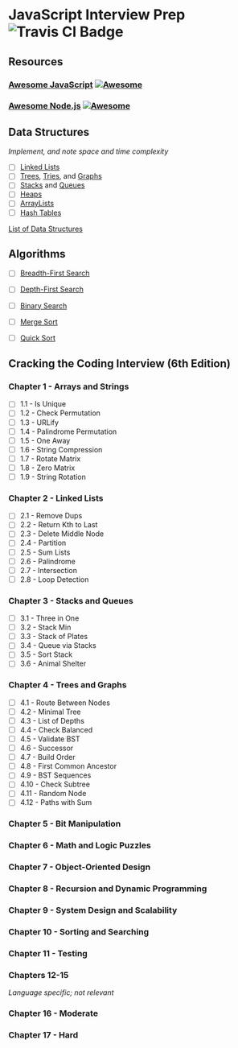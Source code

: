 # JavaScript Interview Prep ![Travis CI Badge](https://travis-ci.org/shanemileham/js-interview-prep.svg?branch=master)

## Resources
### [Awesome JavaScript](https://github.com/sorrycc/awesome-javascript) [![Awesome](https://cdn.rawgit.com/sindresorhus/awesome/d7305f38d29fed78fa85652e3a63e154dd8e8829/media/badge.svg)](https://github.com/sindresorhus/awesome)
### [Awesome Node.js](https://github.com/sindresorhus/awesome-nodejs) [![Awesome](https://cdn.rawgit.com/sindresorhus/awesome/d7305f38d29fed78fa85652e3a63e154dd8e8829/media/badge.svg)](https://github.com/sindresorhus/awesome)

## Data Structures
_Implement, and note space and time complexity_
- [ ] [Linked Lists](https://en.wikipedia.org/wiki/Linked_list)
- [ ] [Trees](https://en.wikipedia.org/wiki/Tree_(data_structure)), [Tries](https://en.wikipedia.org/wiki/Trie), and [Graphs](https://en.wikipedia.org/wiki/Graph_(abstract_data_type))
- [ ] [Stacks](https://en.wikipedia.org/wiki/Stack_(abstract_data_type)) and [Queues](https://en.wikipedia.org/wiki/Queue_(abstract_data_type))
- [ ] [Heaps](https://en.wikipedia.org/wiki/Heap_(data_structure))
- [ ] [ArrayLists](https://en.wikipedia.org/wiki/Dynamic_array)
- [ ] [Hash Tables](https://en.wikipedia.org/wiki/Hash_table)

[List of Data Structures](https://en.wikipedia.org/wiki/List_of_data_structures)



## Algorithms
- [ ] [Breadth-First Search](https://en.wikipedia.org/wiki/Breadth-first_search)
- [ ] [Depth-First Search](https://en.wikipedia.org/wiki/Depth-first_search)
- [ ] [Binary Search](https://en.wikipedia.org/wiki/Binary_search_algorithm)
- [ ] [Merge Sort](https://en.wikipedia.org/wiki/Merge_sort)
- [ ] [Quick Sort](https://en.wikipedia.org/wiki/Quicksort)



## Cracking the Coding Interview (6th Edition)

### Chapter 1 - Arrays and Strings
- [ ] 1.1 - Is Unique
- [ ] 1.2 - Check Permutation
- [ ] 1.3 - URLify
- [ ] 1.4 - Palindrome Permutation
- [ ] 1.5 - One Away
- [ ] 1.6 - String Compression
- [ ] 1.7 - Rotate Matrix
- [ ] 1.8 - Zero Matrix
- [ ] 1.9 - String Rotation

### Chapter 2 - Linked Lists
- [ ] 2.1 - Remove Dups
- [ ] 2.2 - Return Kth to Last
- [ ] 2.3 - Delete Middle Node
- [ ] 2.4 - Partition
- [ ] 2.5 - Sum Lists
- [ ] 2.6 - Palindrome
- [ ] 2.7 - Intersection
- [ ] 2.8 - Loop Detection

### Chapter 3 - Stacks and Queues
- [ ] 3.1 - Three in One
- [ ] 3.2 - Stack Min
- [ ] 3.3 - Stack of Plates
- [ ] 3.4 - Queue via Stacks
- [ ] 3.5 - Sort Stack
- [ ] 3.6 - Animal Shelter

### Chapter 4 - Trees and Graphs
- [ ] 4.1 - Route Between Nodes
- [ ] 4.2 - Minimal Tree
- [ ] 4.3 - List of Depths
- [ ] 4.4 - Check Balanced
- [ ] 4.5 - Validate BST
- [ ] 4.6 - Successor
- [ ] 4.7 - Build Order
- [ ] 4.8 - First Common Ancestor
- [ ] 4.9 - BST Sequences
- [ ] 4.10 - Check Subtree
- [ ] 4.11 - Random Node
- [ ] 4.12 - Paths with Sum

### Chapter 5 - Bit Manipulation

### Chapter 6 - Math and Logic Puzzles

### Chapter 7 - Object-Oriented Design

### Chapter 8 - Recursion and Dynamic Programming

### Chapter 9 - System Design and Scalability

### Chapter 10 - Sorting and Searching

### Chapter 11 - Testing

### Chapters 12-15
_Language specific; not relevant_

### Chapter 16 - Moderate

### Chapter 17 - Hard
